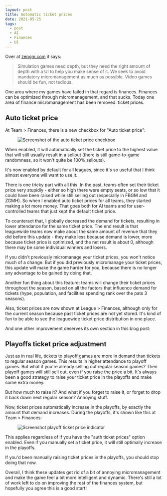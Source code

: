 ```yaml
---
layout: post
title: Automatic ticket prices
date: 2021-05-25
tags:
  - post
  - AI
  - Finances
  - UI
---
```


Over at [zengm.com](https://zengm.com/) it says:

> Simulation games need depth, but they need the right amount of depth with a UI to help you make sense of it. We seek to avoid mandatory micromanagement as much as possible. Video games should be fun, not tedious.

One area where my games have failed in that regard is finances. Finances can be optimized through micromanagement, and that sucks. Today one area of finance micromanagement has been removed: ticket prices.

<!--more-->

## Auto ticket price

At Team > Finances, there is a new checkbox for "Auto ticket price":

<figure><img alt="Screenshot of the auto ticket price checkbox" src="/files/auto-ticket-price-1.png" class="img-fluid"></a></figure>

When enabled, it will automatically set the ticket price to the highest value that will still usually result in a sellout (there is still game-to-game randomness, so it won't quite be 100% sellouts).

<span class="text-highlight">It's now enabled by default for all leagues</span>, since it's so useful that I think almost everyone will want to use it.

There is one tricky part with all this. In the past, teams often set their ticket price very stupidly - either so high there were empty seats, or so low that it could have been raised while still selling out (especially in FBGM and ZGMH). So when I enabled auto ticket prices for all teams, they started making a lot more money. That goes both for AI teams and for user-controlled teams that just kept the default ticket price.

To counteract that, I globally decreased the demand for tickets, resulting in lower attendance for the same ticket price. The end result is that leaguewide teams now make about the same amount of revenue that they did before this update - they make less because demand is lower, more because ticket price is optimized, and the net result is about 0, although there may be some individual winners and losers.

If you didn't previously micromanage your ticket prices, you won't notice much of a change. But if you did previously micromanage your ticket prices, this update will make the game harder for you, because there is no longer any advantage to be gained by doing that.

Another fun thing about this feature: teams will change their ticket prices throughout the season, based on all the factors that influence demand for tickets (hype, population, and facilities spending rank over the pats 3 seasons).

Also, ticket prices are now shown at League > Finances, although only for the current season because past ticket prices are not yet stored. It's kind of fun to be able to see the leaguewide ticket price distribution in one place.

And one other improvement deserves its own section in this blog post:

## Playoffs ticket price adjustment

Just as in real life, tickets to playoff games are more in demand than tickets to regular season games. This results in higher attendance to playoff games. But what if you're already selling out regular season games? Then playoff games will still sell out, even if you raise the price a bit. It's always been a good strategy to raise your ticket price in the playoffs and make some extra money.

But how much to raise it? And what if you forget to raise it, or forget to drop it back down next regular season? Annoying stuff.

Now, ticket prices automatically increase in the playoffs, by exactly the amount that demand increases. During the playoffs, it's shown like this at Team > Finances:

<figure><img alt="Screenshot playoff ticket price indicator" src="/files/auto-ticket-price-2.png" class="img-fluid"></a></figure>

This applies regardless of if you have the "auth ticket prices" option enabled. Even if you manually set a ticket price, it will still optimally increase in the playoffs.

If you'd been manually raising ticket prices in the playoffs, you should stop doing that now.

Overall, I think these updates get rid of a bit of annoying micromanagement and make the game feel a bit more intelligent and dynamic. There's still a lot of work left to do on improving the rest of the finances system, but hopefully you agree this is a good start!
